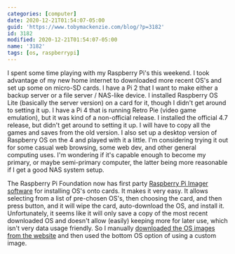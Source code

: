 ```yaml
---
categories: [computer]
date: 2020-12-21T01:54:07-05:00
guid: 'https://www.tobymackenzie.com/blog/?p=3182'
id: 3182
modified: 2020-12-21T01:54:07-05:00
name: '3182'
tags: [os, raspberrypi]
---
```


I spent some time playing with my Raspberry Pi's this weekend.<!--more-->  I took advantage of my new home internet to downloaded more recent OS's and set up some on micro-SD cards.  I have a Pi 2 that I want to make either a backup server or a file server / NAS-like device.  I installed Raspberry OS Lite (basically the server version) on a card for it, though I didn't get around to setting it up.  I have a Pi 4 that is running Retro Pie (video game emulation), but it was kind of a non-official release.  I installed the official 4.7 release, but didn't get around to setting it up.  I will have to copy all the games and saves from the old version.  I also set up a desktop version of Raspberry OS on the 4 and played with it a little.  I'm considering trying it out for some casual web browsing, some web dev, and other general computing uses.  I'm wondering if it's capable enough to become my primary, or maybe semi-primary computer, the latter being more reasonable if I get a good NAS system setup.

The Raspberry Pi Foundation now has first party [Raspberry Pi Imager software](https://www.raspberrypi.org/software/) for installing OS's onto cards.  It makes it very easy.  It allows selecting from a list of pre-chosen OS's, then choosing the card, and then press button, and it will wipe the card, auto-download the OS, and install it.  Unfortunately, it seems like it will only save a copy of the most recent downloaded OS and doesn't allow (easily) keeping more for later use, which isn't very data usage friendly.  So I manually [downloaded the OS images from the website](https://www.raspberrypi.org/software/operating-systems/) and then used the bottom OS option of using a custom image.
